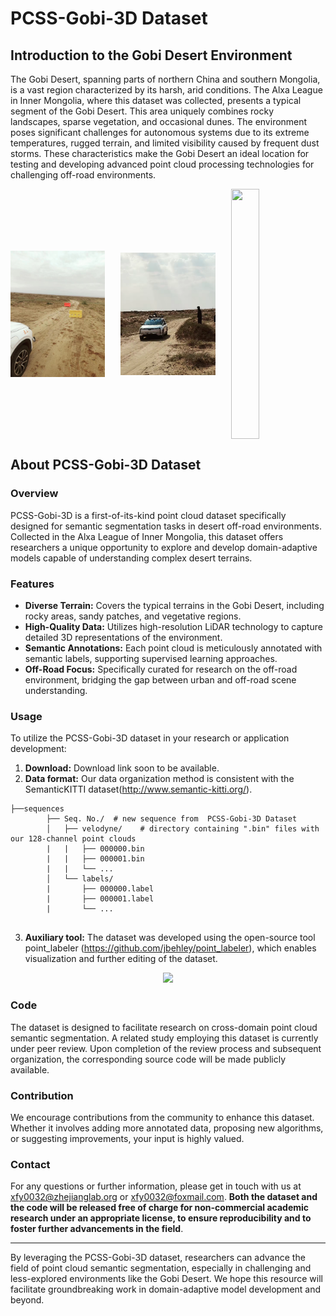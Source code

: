 
# PCSS-Gobi-3D Dataset

## Introduction to the Gobi Desert Environment

The Gobi Desert, spanning parts of northern China and southern Mongolia, is a vast region characterized by its harsh, arid conditions. The Alxa League in Inner Mongolia, where this dataset was collected, presents a typical segment of the Gobi Desert. This area uniquely combines rocky landscapes, sparse vegetation, and occasional dunes. The environment poses significant challenges for autonomous systems due to its extreme temperatures, rugged terrain, and limited visibility caused by frequent dust storms. These characteristics make the Gobi Desert an ideal location for testing and developing advanced point cloud processing technologies for challenging off-road environments.

<div style="display: flex; justify-content: space-between;">
   <img src="./fig/fig1.png" width="30%" style="height: 400px; object-fit: contain;">
   <img src="./fig/fig2.png" width="30%" style="height: 400px; object-fit: contain;">
   <img src="./fig/fig3.png" width="30%" style="height: 400px; object-fit: contain;">
</div>

## About PCSS-Gobi-3D Dataset

### Overview
PCSS-Gobi-3D is a first-of-its-kind point cloud dataset specifically designed for semantic segmentation tasks in desert off-road environments. Collected in the Alxa League of Inner Mongolia, this dataset offers researchers a unique opportunity to explore and develop domain-adaptive models capable of understanding complex desert terrains.


### Features
- **Diverse Terrain:** Covers the typical terrains in the Gobi Desert, including rocky areas, sandy patches, and vegetative regions.
- **High-Quality Data:** Utilizes high-resolution LiDAR technology to capture detailed 3D representations of the environment.
- **Semantic Annotations:** Each point cloud is meticulously annotated with semantic labels, supporting supervised learning approaches.
- **Off-Road Focus:** Specifically curated for research on the off-road environment, bridging the gap between urban and off-road scene understanding.


### Usage
To utilize the PCSS-Gobi-3D dataset in your research or application development:
1. **Download:** Download link soon to be available.
2. **Data format:** Our data organization method is consistent with the SemanticKITTI dataset(http://www.semantic-kitti.org/).
   
```
├──sequences
        ├── Seq. No./  # new sequence from  PCSS-Gobi-3D Dataset    
        │   ├── velodyne/	 # directory containing ".bin" files with our 128-channel point clouds
        |   |	├── 000000.bin
        |   |	├── 000001.bin
        |   |	└── ...
        │   └── labels/          
        |       ├── 000000.label
        |       ├── 000001.label
        |       └── ...   
     
```

3. **Auxiliary tool:**  The dataset was developed using the open-source tool point_labeler (https://github.com/jbehley/point_labeler), which enables visualization and further editing of the dataset.

<p align="center">
   <img src="./fig/fig4.png" width="70%"> 
</p>

### Code
 The dataset is designed to facilitate research on cross-domain point cloud semantic segmentation. A related study employing this dataset is currently under peer review. Upon completion of the review process and subsequent organization, the corresponding source code will be made publicly available. 



### Contribution
We encourage contributions from the community to enhance this dataset. Whether it involves adding more annotated data, proposing new algorithms, or suggesting improvements, your input is highly valued.

### Contact
For any questions or further information, please get in touch with us at xfy0032@zhejianglab.org or xfy0032@foxmail.com. **Both the dataset and the code will be released free of charge for non-commercial academic research under an appropriate license, to ensure reproducibility and to foster further advancements in the field**.

---

By leveraging the PCSS-Gobi-3D dataset, researchers can advance the field of point cloud semantic segmentation, especially in challenging and less-explored environments like the Gobi Desert. We hope this resource will facilitate groundbreaking work in domain-adaptive model development and beyond.

